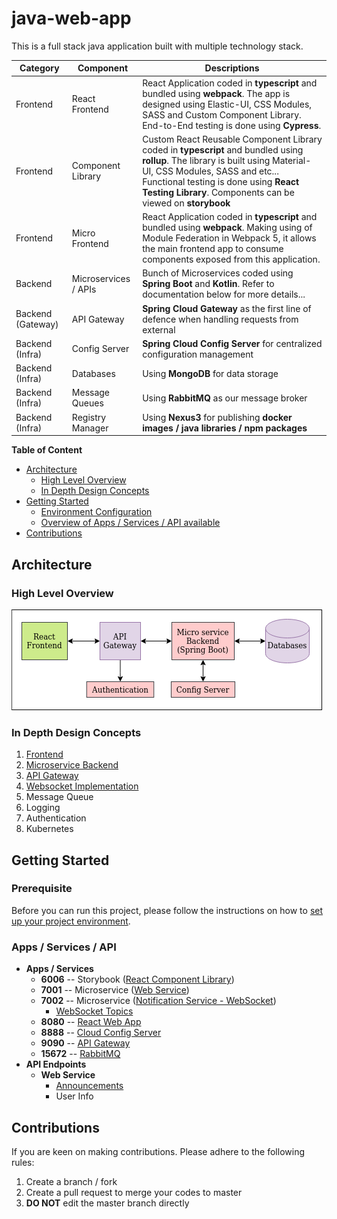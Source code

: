 # java-web-app

This is a full stack java application built with multiple technology stack. 

| Category | Component | Descriptions |
| --- | --- | --- |
| Frontend | React Frontend | React Application coded in **typescript** and bundled using **webpack**. The app is designed using Elastic-UI, CSS Modules, SASS and Custom Component Library. End-to-End testing is done using **Cypress**. |
| Frontend | Component Library | Custom React Reusable Component Library coded in **typescript** and bundled using **rollup**. The library is built using Material-UI, CSS Modules, SASS and etc... Functional testing is done using **React Testing Library**. Components can be viewed on **storybook** |
| Frontend | Micro Frontend | React Application coded in **typescript** and bundled using **webpack**. Making using of Module Federation in Webpack 5, it allows the main frontend app to consume components exposed from this application. |
| Backend | Microservices / APIs | Bunch of Microservices coded using **Spring Boot** and **Kotlin**. Refer to documentation below for more details... |
| Backend (Gateway) | API Gateway | **Spring Cloud Gateway** as the first line of defence when handling requests from external |
| Backend (Infra) | Config Server | **Spring Cloud Config Server** for centralized configuration management |
| Backend (Infra) | Databases | Using **MongoDB** for data storage |
| Backend (Infra) | Message Queues | Using **RabbitMQ** as our message broker |
| Backend (Infra) | Registry Manager | Using **Nexus3** for publishing **docker images / java libraries / npm packages**

**Table of Content**
- [Architecture](#architecture)
    - [High Level Overview](#high-level-overview)
    - [In Depth Design Concepts](#in-depth-design-concepts)
- [Getting Started](#getting-started)
    - [Environment Configuration](#prerequisite)
    - [Overview of Apps / Services / API available](#apps--services--api)
- [Contributions](#contributions)

## Architecture

### High Level Overview

![Architecture](doc/images/architecture.png)

### In Depth Design Concepts

1. [Frontend](app-frontend) 
2. [Microservice Backend](app-backend)
3. [API Gateway](app-gateway)
4. [Websocket Implementation](app-backend/ms-notification-service/doc/NOTIFICATION_SERVICE.md#websocket-server-to-client-communication)
5. Message Queue
6. Logging
7. Authentication
8. Kubernetes

## Getting Started

### Prerequisite

Before you can run this project, please follow the instructions on how to [set up your project environment](doc/PROJECT_SETUP.md).

### Apps / Services / API

- **Apps / Services**
    - **6006** -- Storybook ([React Component Library](app-frontend/react-component-library))
    - **7001** -- Microservice ([Web Service](app-backend/ms-web-service))
    - **7002** -- Microservice ([Notification Service - WebSocket](app-backend/ms-notification-service))
        - [WebSocket Topics](app-backend/ms-notification-service/doc/NOTIFICATION_SERVICE.md#topics)
    - **8080** -- [React Web App](app-frontend/react-base-app)
    - **8888** -- [Cloud Config Server](app-backend/ms-config-server)
    - **9090** -- [API Gateway](app-backend/web-api-gateway-nginx)
    - **15672** -- [RabbitMQ](app-backend/rabbitmq)
- **API Endpoints**
    - **Web Service**
        - [Announcements](app-backend/ms-web-service/doc/ANNOUNCEMENT_SERVICE.md)
        - User Info

## Contributions

If you are keen on making contributions. Please adhere to the following rules:
1. Create a branch / fork 
2. Create a pull request to merge your codes to master
3. **DO NOT** edit the master branch directly
